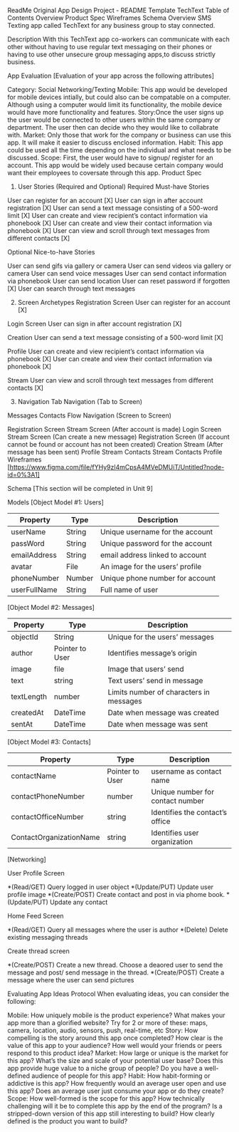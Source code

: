 ReadMe
Original App Design Project - README Template
TechText
Table of Contents
Overview
Product Spec
Wireframes
Schema
Overview
SMS Texting app called TechText for any business group to stay connected.

Description
With this TechText app co-workers can communicate with each other without having to use regular text messaging on their phones or having to use other unsecure group messaging apps,to discuss strictly business.

App Evaluation
[Evaluation of your app across the following attributes]

Category: Social Networking/Texting
Mobile: This app would be developed for mobile devices intially, but could also can be compatable on a computer. Although using a computer would limit its functionality, the mobile device would have more functionality and features.
Story:Once the user signs up the user would be connected to other users within the same company or department. The user then can decide who they would like to collabrate with.
Market: Only those that work for the company or business can use this app. It will make it easier to discuss enclosed information.
Habit: This app could be used all the time depending on the individual and what needs to be discussed.
Scope: First, the user would have to signup/ register for an account. This app would be widely used because certain company would want their employees to coversate through this app.
Product Spec
1. User Stories (Required and Optional)
Required Must-have Stories

User can register for an account [X]
User can sign in after account registration [X]
User can send a text message consisting of a 500-word limit [X]
User can create and view recipient’s contact information via phonebook [X]
User can create and view their contact information via phonebook [X]
User can view and scroll through text messages from different contacts [X]

Optional Nice-to-have Stories

User can send gifs via gallery or camera
User can send videos via gallery or camera
User can send voice messages
User can send contact information via phonebook
User can send location
User can reset password if forgotten [X]
User can search through text messages

2. Screen Archetypes
Registration Screen
User can register for an account [X]

Login Screen
User can sign in after account registration [X]

Creation
User can send a text message consisting of a 500-word limit [X]

Profile
User can create and view recipient’s contact information via phonebook [X]
User can create and view their contact information via phonebook [X]

Stream
User can view and scroll through text messages from different contacts [X]

3. Navigation
Tab Navigation (Tab to Screen)

Messages
Contacts
Flow Navigation (Screen to Screen)

Registration Screen
Stream Screen (After account is made)
Login Screen
Stream Screen (Can create a new message)
Registration Screen (If account cannot be found or account has not been created)
Creation
Stream (After message has been sent)
Profile
Stream
Contacts
Stream
Contacts
Profile
Wireframes
[https://www.figma.com/file/fYHy9zl4mCpsA4MVeDMUiT/Untitled?node-id=0%3A1]

Schema
[This section will be completed in Unit 9]

Models
[Object Model #1: Users]

|Property    |	Type	| Description                    |
|------------|--------|--------------------------------|
|userName    |	String|	Unique username for the account|
|passWord    |	String|	Unique password for the account|
|emailAddress|	String|	email address linked to account|
|avatar      |	File	| An image for the users’ profile|
|phoneNumber |	Number| Unique phone number for account|
|userFullName|	String|	Full name of user              |

[Object Model #2: Messages]

|Property	  |Type	            |Description                            |
|-----------|-----------------|---------------------------------------|
|objectId	  |String	          |Unique for the users’ messages         |
|author	    |Pointer to User	|Identifies message’s origin            |
|image	    |file	            |Image that users’ send                 |
|text	      |string	          |Text users’ send in message            |
|textLength	|number	          |Limits number of characters in messages|
|createdAt	|DateTime	        |Date when message was created          |
|sentAt	    |DateTime	        |Date when message was sent             |

[Object Model #3: Contacts]

|Property	              |Type	            |Description                     |
|-----------------------|-----------------|--------------------------------|
|contactName	          |Pointer to User	|username as contact name        |
|contactPhoneNumber     |number	          |Unique number for contact number|
|contactOfficeNumber    |string	          |Identifies the contact’s office |
|ContactOrganizationName|string	          |Identifies user organization    |

[Networking]

User Profile Screen

*(Read/GET) Query logged in user object
*(Update/PUT) Update user profile image
*(Create/POST) Create contact and post in via phome book.
*(Update/PUT) Update any contact

Home Feed Screen

*(Read/GET) Query all messages where the user is author
*(Delete) Delete existing messaging threads

Create thread screen

*(Create/POST) Create a new thread. Choose a deaored user to send the message and post/ send message in the thread.
*(Create/POST) Create a message where the user can send pictures

Evaluating App Ideas Protocol
When evaluating ideas, you can consider the following:

Mobile: How uniquely mobile is the product experience?
What makes your app more than a glorified website?
Try for 2 or more of these: maps, camera, location, audio, sensors, push, real-time, etc
Story: How compelling is the story around this app once completed?
How clear is the value of this app to your audience?
How well would your friends or peers respond to this product idea?
Market: How large or unique is the market for this app?
What’s the size and scale of your potential user base?
Does this app provide huge value to a niche group of people?
Do you have a well-defined audience of people for this app?
Habit: How habit-forming or addictive is this app?
How frequently would an average user open and use this app?
Does an average user just consume your app or do they create?
Scope: How well-formed is the scope for this app?
How technically challenging will it be to complete this app by the end of the program?
Is a stripped-down version of this app still interesting to build?
How clearly defined is the product you want to build?
